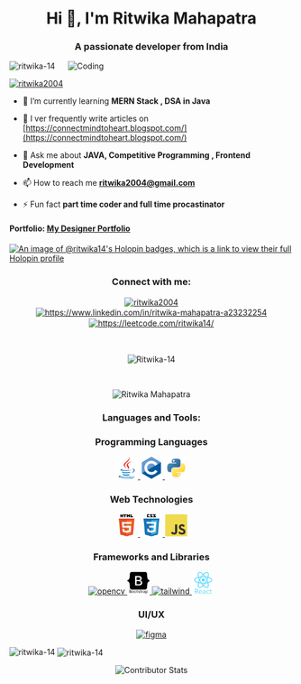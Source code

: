 
<h1 align="center">Hi 👋, I'm Ritwika Mahapatra</h1>
<h3 align="center">A passionate developer from India</h3>
<img align="right" alt="Coding" width="400" src="https://cdn.dribbble.com/users/4055494/screenshots/15215756/media/d2b66c4ca0192aa26d103448b3d1518b.gif">

<p align="left"> <img src="https://komarev.com/ghpvc/?username=ritwika-14&label=Profile%20views&color=0e75b6&style=flat" alt="ritwika-14" /> </p>



<p align="left"> <a href="https://twitter.com/ritwika2004" target="blank"><img src="https://img.shields.io/twitter/follow/ritwika2004?logo=twitter&style=for-the-badge" alt="ritwika2004" /></a> </p>

- 🌱 I’m currently learning **MERN Stack , DSA in Java**

- 📝 I ver frequently write articles on [https://connectmindtoheart.blogspot.com/](https://connectmindtoheart.blogspot.com/)

- 💬 Ask me about **JAVA, Competitive Programming , Frontend Development**

- 📫 How to reach me **ritwika2004@gmail.com**

- ⚡ Fun fact **part time coder and full time procastinator**

<h4 align="left"> Portfolio: <a href="https://ritwika-14.github.io/My-Designer-s-Portfolio-/" target="_blank">My Designer Portfolio</a></h3>

[![An image of @ritwika14's Holopin badges, which is a link to view their full Holopin profile](https://holopin.me/ritwika14)](https://holopin.io/@ritwika14)

<h3 align="center">Connect with me:</h3>
<p align="center">
<a href="https://twitter.com/ritwika2004" target="blank"><img align="center" src="https://raw.githubusercontent.com/rahuldkjain/github-profile-readme-generator/master/src/images/icons/Social/twitter.svg" alt="ritwika2004" height="30" width="40" /></a>
<a href="https://linkedin.com/in/https://www.linkedin.com/in/ritwika-mahapatra-a23232254" target="blank"><img align="center" src="https://raw.githubusercontent.com/rahuldkjain/github-profile-readme-generator/master/src/images/icons/Social/linked-in-alt.svg" alt="https://www.linkedin.com/in/ritwika-mahapatra-a23232254" height="30" width="40" /></a>
<a href="https://www.leetcode.com/https://leetcode.com/ritwika14/" target="blank"><img align="center" src="https://raw.githubusercontent.com/rahuldkjain/github-profile-readme-generator/master/src/images/icons/Social/leet-code.svg" alt="https://leetcode.com/ritwika14/" height="30" width="40" /></a>
</p>

<br>

<p align="center"><img align="center" src="https://github-readme-streak-stats.herokuapp.com/?user=Ritwika-14&theme=merko&show_icons=true" alt="Ritwika-14" /></p><br>
<p align="center"><img src="https://github-profile-trophy.vercel.app/?username=Ritwika-14&margin-w=5&theme=radical&no-frame=true&no-bg=true" alt="Ritwika Mahapatra" /></p>
<h3 align="center">Languages and Tools:</h3>

<h3 align="center">Programming Languages</h3>  
<p align="center"><a href="https://www.java.com" target="_blank" rel="noreferrer"> <img src="https://raw.githubusercontent.com/devicons/devicon/master/icons/java/java-original.svg" alt="java" width="40" height="40"/> </a> <a href="https://www.cprogramming.com/" target="_blank" rel="noreferrer"> <img src="https://raw.githubusercontent.com/devicons/devicon/master/icons/c/c-original.svg" alt="c" width="40" height="40"/> </a><a href="https://www.python.org" target="_blank" rel="noreferrer"> <img src="https://raw.githubusercontent.com/devicons/devicon/master/icons/python/python-original.svg" alt="python" width="40" height="40"/> </a>
  
<h3 align="center">Web Technologies</h3>  
 <p align="center"><a href="https://www.w3.org/html/" target="_blank" rel="noreferrer"> <img src="https://raw.githubusercontent.com/devicons/devicon/master/icons/html5/html5-original-wordmark.svg" alt="html5" width="40" height="40"/> </a><a href="https://www.w3schools.com/css/" target="_blank" rel="noreferrer"> <img src="https://raw.githubusercontent.com/devicons/devicon/master/icons/css3/css3-original-wordmark.svg" alt="css3" width="40" height="40"/> </a><a href="https://developer.mozilla.org/en-US/docs/Web/JavaScript" target="_blank" rel="noreferrer"> <img src="https://raw.githubusercontent.com/devicons/devicon/master/icons/javascript/javascript-original.svg" alt="javascript" width="40" height="40"/> </a>

<h3 align="center">Frameworks and Libraries</h3>
  <p align="center"><a href="https://opencv.org/" target="_blank" rel="noreferrer"> <img src="https://www.vectorlogo.zone/logos/opencv/opencv-icon.svg" alt="opencv" width="40" height="40"/> </a><a href="https://getbootstrap.com" target="_blank" rel="noreferrer"> <img src="https://raw.githubusercontent.com/devicons/devicon/master/icons/bootstrap/bootstrap-plain-wordmark.svg" alt="bootstrap" width="40" height="40"/> </a><a href="https://tailwindcss.com/" target="_blank" rel="noreferrer"> <img src="https://www.vectorlogo.zone/logos/tailwindcss/tailwindcss-icon.svg" alt="tailwind" width="40" height="40"/> </a><a href="https://reactjs.org/" target="_blank" rel="noreferrer"> <img src="https://raw.githubusercontent.com/devicons/devicon/master/icons/react/react-original-wordmark.svg" alt="react" width="40" height="40"/> </a> 

 <h3 align="center">UI/UX</h3>
  <p align="center"><a  href="https://www.figma.com/" target="_blank" rel="noreferrer"> <img src="https://www.vectorlogo.zone/logos/figma/figma-icon.svg" alt="figma" width="40" height="40"/> </a>

<p><img align="left" src="https://github-readme-stats.vercel.app/api/top-langs?username=ritwika-14&show_icons=true&locale=en&layout=compact&theme=tokyonight" alt="ritwika-14" /></p>

<p>&nbsp;<img align="center" src="https://github-readme-stats.vercel.app/api?username=ritwika-14&show_icons=true&locale=en&theme=tokyonight" alt="ritwika-14" /></p>



<p align="center"><img src="https://github-contributor-stats.vercel.app/api?username=Ritwika-14&limit=5&theme=radical&combine_all_yearly_contributions=true" alt="Contributor Stats" /></p>
